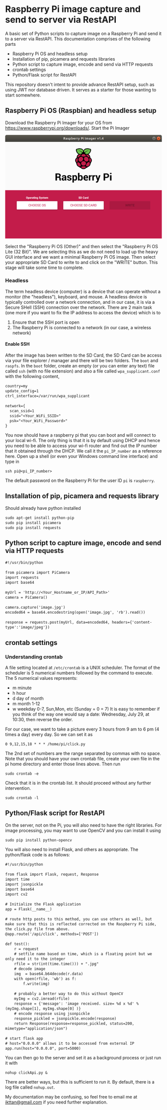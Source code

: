 # Raspberry Pi image capture and send to server via RestAPI

A basic set of Python scripts to capture image on a Raspberry Pi and send it to a server via RestAPI.  This documentation comprises of the following parts

- Raspberry Pi OS and headless setup
- Installation of pip, picamera and requests libraries
- Python script to capture image, encode and send via HTTP requests
- crontab settings
- Python/Flask script for RestAPI

This repository doesn't intent to provide advance RestAPI setup, such as using JWT nor database driven.  It serves as a starter for those wanting to start somewhere.

## Raspberry Pi OS (Raspbian) and headless setup

Download the Raspberry Pi Imager for your OS from https://www.raspberrypi.org/downloads/.  Start the Pi Imager

![Pi Imager](pi-imager.png)

Select the "Raspberry Pi OS (Other)" and then select the "Raspberry Pi OS Lite (32 Bit)".  We are selecting this as we do not need to load up the heavy GUI interface and we want a minimal Raspberry Pi OS image.  Then select your appropriate SD Card to write to and click on the "WRITE" button.  This stage will take some time to complete.

### Headless

The term headless device (computer) is a device that can operate without a monitor (the "headless"), keyboard, and mouse. A headless device is typically controlled over a network connection, and in our case, it is via a Secure SHell (SSH) connection over the network.  There are 2 main task (one more if you want to fix the IP address to access the device) which is to

1. Ensure that the SSH port is open
2. The Raspberry Pi is connected to a network (in our case, a wireless network)

#### Enable SSH

After the image has been written to the SD Card, the SD Card can be access via your file explorer / manager and there will be two folders.  The ```boot``` and ```raspfs```.  In the ```boot``` folder, create an empty (or you can enter any text) file called ```ssh``` (with no file extension) and also a file called ```wpa_supplicant.conf``` with the following content,

```
country=my
update_config=1
ctrl_interface=/var/run/wpa_supplicant

network={
  scan_ssid=1
  ssid="<Your_WiFi_SSID>"
  psk="<Your_WiFi_Password>"
}
```

You now should have a raspberry pi that you can boot and will connect to your local wi-fi.  The only thing is that it is by default using DHCP and hence you need to be able to access your wi-fi router and find out the IP number that it obtained through the DHCP.  We call it the ```pi_IP_number``` as a reference here.  Open up a shell (or even your Windows command line interface) and type in

~~~
ssh pi@<pi_IP_number>
~~~

The default password on the Raspberry Pi for the user ID ```pi``` is ```raspberry```.

## Installation of pip, picamera and requests library

Should already have python installed

~~~
sudo apt-get install python-pip
sudo pip install picamera
sudo pip install requests
~~~

## Python script to capture image, encode and send via HTTP requests

~~~
#!/usr/bin/python

from picamera import PiCamera
import requests
import base64

myUrl = 'http://<Your_Hostname_or_IP/API_Path>'
camera = PiCamera()

camera.capture('image.jpg')
encoded64 = base64.encodestring(open('image.jpg', 'rb').read())

response = requests.post(myUrl, data=encoded64, headers={'content-type':'image/jpeg'})
~~~

## crontab settings

### Understanding crontab

A file setting located at ```/etc/crontab``` is a UNIX scheduler.  The format of the scheduler is 5 numerical numbers followed by the command to execute.  The 5 numerical values represents:

- m minute
- h hour
- d day of month
- m month 1-12
- w weekday 0-7, Sun,Mon, etc (Sunday = 0 = 7) It is easy to remember if you think of the way one would say a date: Wednesday, July 29, at 10:30, then reverse the order.

For our case, we want to take a picture every 3 hours from 9 am to 6 pm (4 times a day) every day.  So we can set it as

```
0 9,12,15,18 * * * /home/pi/click.py
```

The 2nd set of numbers are the range separated by commas with no space.  Note that you should have your own crontab file, create your own file in the pi home directory and enter those lines above. Then run

```
sudo crontab -e
```
Check that it is in the crontab list.  It should proceed without any further intervention.
```
sudo crontab -l
```

## Python/Flask script for RestAPI

On the server, not on the Pi, you will also need to have the right libraries.  For image processing, you may want to use OpenCV and you can install it using

~~~
sudo pip install python-opencv
~~~

You will also need to install Flask, and others as appropriate.  The python/flask code is as follows:

~~~
#!/usr/bin/python

from flask import Flask, request, Response
import time
import jsonpickle
import base64
import cv2

# Initialize the Flask application
app = Flask(__name__)

# route http posts to this method, you can use others as well, but make sure that this is reflected corrected on the Raspberry Pi side, the click.py file from above.
@app.route('/api/click', methods=['POST'])

def test():
    r = request
    # setfile name based on time, which is a floating point but we only need it to the integer
    rfile = str(int(time.time())) + ".jpg"
    # decode image
    img  = base64.b64decode(r.data)
    with open(rfile, 'wb') as f:
        f.write(img)

    # probably a better way to do this without OpenCV
    myImg = cv2.imread(rfile)
    response = {'message': 'image received. size= %d x %d' % (myImg.shape[1], myImg.shape[0] )}
    # encode response using jsonpickle
    response_pickled = jsonpickle.encode(response)
    return Response(response=response_pickled, status=200, mimetype="application/json")

# start flask app
# host="0.0.0.0" allows it to be accessed from external IP
app.run(host="0.0.0.0", port=5000)
~~~

You can then go to the server and set it as a background process or just run it with

```
nohup clickApi.py &
```

There are better ways, but this is sufficient to run it.  By default, there is a log file called ```nohup.out```.

My documentation may be confusing, so feel free to email me at ikttan@gmail.com if you need further explanation.
